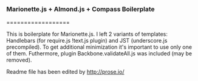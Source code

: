 ### Marionette.js + Almond.js + Compass Boilerplate
==================

This is boilerplate for Marionette.js. I left 2 variants of templates: Handlebars (for require.js !text.js plugin) and JST (underscore.js precompiled). To get additional minimization it's important to use only one of them. Futhermore, plugin Backbone.validateAll.js was included (may be removed).

Readme file has been edited by http://prose.io/
